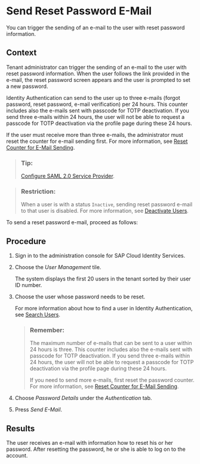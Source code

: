 <!-- loioda55abf8d0e54eb6825a13777bef4eb1 -->

# Send Reset Password E-Mail

You can trigger the sending of an e-mail to the user with reset password information.



## Context

Tenant administrator can trigger the sending of an e-mail to the user with reset password information. When the user follows the link provided in the e-mail, the reset password screen appears and the user is prompted to set a new password.

Identity Authentication can send to the user up to three e-mails \(forgot password, reset password, e-mail verification\) per 24 hours. This counter includes also the e-mails sent with passcode for TOTP deactivation. If you send three e-mails within 24 hours, the user will not be able to request a passcode for TOTP deactivation via the profile page during these 24 hours.

If the user must receive more than three e-mails, the administrator must reset the counter for e-mail sending first. For more information, see [Reset Counter for E-Mail Sending](reset-counter-for-e-mail-sending-08f634b.md).

> ### Tip:  
> [Configure SAML 2.0 Service Provider](configure-saml-2-0-service-provider-51f1f75.md).

> ### Restriction:  
> When a user is with a status `Inactive`, sending reset password e-mail to that user is disabled. For more information, see [Deactivate Users](deactivate-users-99cf468.md).

To send a reset password e-mail, proceed as follows:



## Procedure

1.  Sign in to the administration console for SAP Cloud Identity Services.

2.  Choose the *User Management* tile.

    The system displays the first 20 users in the tenant sorted by their user ID number.

3.  Choose the user whose password needs to be reset.

    For more information about how to find a user in Identity Authentication, see [Search Users](search-users-06078a6.md).

    > ### Remember:  
    > The maximum number of e-mails that can be sent to a user within 24 hours is three. This counter includes also the e-mails sent with passcode for TOTP deactivation. If you send three e-mails within 24 hours, the user will not be able to request a passcode for TOTP deactivation via the profile page during these 24 hours.
    > 
    > If you need to send more e-mails, first reset the password counter. For more information, see [Reset Counter for E-Mail Sending](reset-counter-for-e-mail-sending-08f634b.md).

4.  Choose *Password Details* under the *Authentication* tab.

5.  Press *Send E-Mail*.




<a name="loioda55abf8d0e54eb6825a13777bef4eb1__result_fwb_4vw_t1b"/>

## Results

The user receives an e-mail with information how to reset his or her password. After resetting the password, he or she is able to log on to the account.

